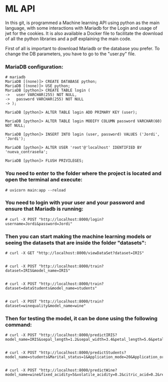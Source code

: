 # ML API

In this git, is programmed a Machine learning API using python as the main language, with some interactions with Mariadb for the Login and usage of jwt for the cookies. It is also available a Docker file to facilitate the download of all the python libraries and a pdf explaining the main code.

First of all is important to download Mariadb or the database you prefer. To change the DB parameters, you have to go to the "user.py" file.

### MariaDB configuration:

    # mariadb
    MariaDB [(none)]> CREATE DATABASE python;
    MariaDB [(none)]> USE python;
    MariaDB [python]> CREATE TABLE login (
    ->   user VARCHAR(255) NOT NULL,
    ->   password VARCHAR(255) NOT NULL
    -> );

    MariaDB [python]> ALTER TABLE login ADD PRIMARY KEY (user);

    MariaDB [python]> ALTER TABLE login MODIFY COLUMN password VARCHAR(60) NOT NULL;

    MariaDB [python]> INSERT INTO login (user, password) VALUES ('Jordi', 'Jordi');

    MariaDB [python]> ALTER USER 'root'@'localhost' IDENTIFIED BY 'nueva_contraseña';

    MariaDB [python]> FLUSH PRIVILEGES;

### You need to enter to the folder where the project is located and open the terminal and execute:


    # uvicorn main:app --reload

    
### You need to login with your user and your password and ensure that Mariadb is running:


    # curl -X POST "http://localhost:8000/login?username=Jordi&password=Jordi" 


### Then you can start making the machine learning models or seeing the datasets that are inside the folder "datasets":


    # curl -X GET "http://localhost:8000/viewDataSet?dataset=IRIS" 


    # curl -X POST "http://localhost:8000/train?dataset=IRIS&model_name=IRIS"


    # curl -X POST "http://localhost:8000/train?dataset=dataStudents&model_name=students"


    # curl -X POST "http://localhost:8000/train?dataset=winequality&model_name=wine"


### Then for testing the model, it can be done using the following command:


    # curl -X POST "http://localhost:8000/predictIRIS?model_name=IRIS&sepal_length=1.2&sepal_width=3.4&petal_length=5.6&petal_width=7.8"


    # curl -X POST "http://localhost:8000/predictStudents?model_name=students&Marital_status=1&Application_mode=20&Application_order=1&Course=9500&Attendance=1&Previous_qualification=1&Previous_qualification_grade=160.0&Nacionality=1&Mother_qualification=37&Father_qualification=37&Mother_occupation=9&Father_occupation=5&Admission_grade=125.5&Displaced=0&Educational_special_needs=0&Debtor=0&Tuition_fees_up_to_date=0&Gender=0&Scholarship_holder=0&Age_at_enrollment=20&International=0&Curricular_units_1st_sem_credited=0&Curricular_units_1st_sem_enrolled=6&Curricular_units_1st_sem_evaluations=6&Curricular_units_1st_sem_approved=5&Curricular_units_1st_sem_grade=12.33&Curricular_units_1st_sem_without_evaluations=0&Curricular_units_2nd_sem_credited=0&Curricular_units_2nd_sem_enrolled=6&Curricular_units_2nd_sem_evaluations=16&Curricular_units_2nd_sem_approved=6&Curricular_units_2nd_sem_grade=12.4&Curricular_units_2nd_sem_without_evaluations=0&Unemployment_rate=2.7&Inflation_rate=5.4&GDP=0.7"


    # curl -X POST "http://localhost:8000/predictWine?model_name=wine&fixed_acidity=5&volatile_acidity=0.2&citric_acid=0.2&residual_sugar=1&chlorides=40&free_sulfur_dioxide=40&total_sulfur_dioxide=40&density=1&pH=3&sulphates=0.4&alcohol=8&quality=6"
